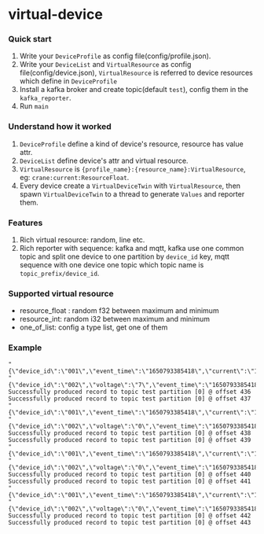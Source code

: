 # virtual-device

### Quick start

1. Write your `DeviceProfile` as config file(config/profile.json).
2. Write your `DeviceList` and `VirtualResource` as config file(config/device.json), `VirtualResource` is referred to device resources which define in `DeviceProfile`
3. Install a kafka broker and create topic(default `test`), config them in the `kafka_reporter`.
4. Run `main`

### Understand how it worked

1. `DeviceProfile` define a kind of device's resource, resource has value attr.
2. `DeviceList` define device's attr and virtual resource.
3. `VirtualResource` is `{profile_name}:{resource_name}:VirtualResource`, eg: `crane:current:ResourceFloat`.
4. Every device create a `VirtualDeviceTwin` with `VirtualResource`, then spawn `VirtualDeviceTwin` to a thread to generate `Values` and reporter them.

### Features

1. Rich virtual resource: random, line etc.
2. Rich reporter with sequence: kafka and mqtt, kafka use one common topic and split one device to one partition by `device_id` key,
mqtt sequence with one device one topic which topic name is `topic_prefix/device_id`.

### Supported virtual resource

+ resource_float : random f32 between maximum and minimum
+ resource_int: random i32 between maximum and minimum
+ one_of_list: config a type list, get one of them


### Example

```
"{\"device_id\":\"001\",\"event_time\":\"1650793385418\",\"current\":\"1.5\",\"voltage\":\"9\"}"
"{\"device_id\":\"002\",\"voltage\":\"7\",\"event_time\":\"1650793385418\",\"current\":\"1.5\"}"
Successfully produced record to topic test partition [0] @ offset 436
Successfully produced record to topic test partition [0] @ offset 437
"{\"device_id\":\"001\",\"event_time\":\"1650793385418\",\"current\":\"1.5\",\"voltage\":\"3\"}"
"{\"device_id\":\"002\",\"voltage\":\"0\",\"event_time\":\"1650793385418\",\"current\":\"1.5\"}"
Successfully produced record to topic test partition [0] @ offset 438
Successfully produced record to topic test partition [0] @ offset 439
"{\"device_id\":\"001\",\"event_time\":\"1650793385418\",\"current\":\"1.5\",\"voltage\":\"0\"}"
"{\"device_id\":\"002\",\"voltage\":\"0\",\"event_time\":\"1650793385418\",\"current\":\"1.5\"}"
Successfully produced record to topic test partition [0] @ offset 440
Successfully produced record to topic test partition [0] @ offset 441
"{\"device_id\":\"001\",\"event_time\":\"1650793385418\",\"current\":\"1.5\",\"voltage\":\"4\"}"
"{\"device_id\":\"002\",\"voltage\":\"0\",\"event_time\":\"1650793385418\",\"current\":\"1.5\"}"
Successfully produced record to topic test partition [0] @ offset 442
Successfully produced record to topic test partition [0] @ offset 443
```
